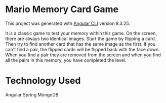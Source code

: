 # Mario Memory Card Game

This project was generated with [Angular CLI](https://github.com/angular/angular-cli) version 8.3.25.

It is a classic game to test your memory within this game. On the screen, there are always two identical images. Start the game by flipping a card. Then try to find another card that has the same image as the first. If you can't find a pair, the flipped cards will be flipped back with the face down. When you find a pair they are removed from the screen and when you find all the pairs in this memory, you have completed the level.


# Technology Used
Angular
Spring
MongoDB
